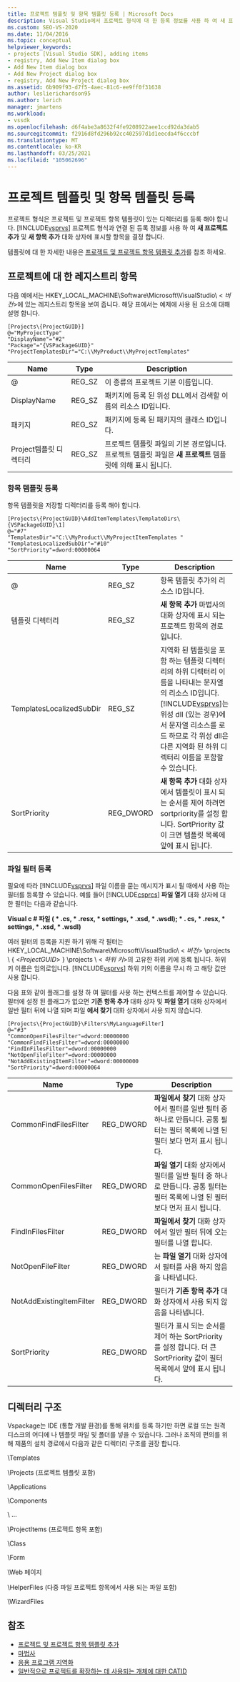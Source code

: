 ```yaml
---
title: 프로젝트 템플릿 및 항목 템플릿 등록 | Microsoft Docs
description: Visual Studio에서 프로젝트 형식에 대 한 등록 정보를 사용 하 여 새 프로젝트 추가 및 새 항목 추가 대화 상자에 표시할 항목을 결정 하는 방법에 대해 알아봅니다.
ms.custom: SEO-VS-2020
ms.date: 11/04/2016
ms.topic: conceptual
helpviewer_keywords:
- projects [Visual Studio SDK], adding items
- registry, Add New Item dialog box
- Add New Item dialog box
- Add New Project dialog box
- registry, Add New Project dialog box
ms.assetid: 6b909f93-d7f5-4aec-81c6-ee9ff0f31638
author: leslierichardson95
ms.author: lerich
manager: jmartens
ms.workload:
- vssdk
ms.openlocfilehash: d6f4abe3a8632f4fe9208922aee1ccd92da3dab5
ms.sourcegitcommit: f2916d8fd296b92cc402597d1d1eecda4f6cccbf
ms.translationtype: MT
ms.contentlocale: ko-KR
ms.lasthandoff: 03/25/2021
ms.locfileid: "105062696"
---
```

# <a name="registering-project-and-item-templates"></a>프로젝트 템플릿 및 항목 템플릿 등록
프로젝트 형식은 프로젝트 및 프로젝트 항목 템플릿이 있는 디렉터리를 등록 해야 합니다. [!INCLUDE[vsprvs](../../code-quality/includes/vsprvs_md.md)] 프로젝트 형식과 연결 된 등록 정보를 사용 하 여 **새 프로젝트 추가** 및 **새 항목 추가** 대화 상자에 표시할 항목을 결정 합니다.

 템플릿에 대 한 자세한 내용은 [프로젝트 및 프로젝트 항목 템플릿 추가](../../extensibility/internals/adding-project-and-project-item-templates.md)를 참조 하세요.

## <a name="registry-entries-for-projects"></a>프로젝트에 대 한 레지스트리 항목
 다음 예에서는 HKEY_LOCAL_MACHINE\Software\Microsoft\VisualStudio\\ < *버전*>에 있는 레지스트리 항목을 보여 줍니다. 해당 표에서는 예제에 사용 된 요소에 대해 설명 합니다.

```
[Projects\{ProjectGUID}]
@="MyProjectType"
"DisplayName"="#2"
"Package"="{VSPackageGUID}"
"ProjectTemplatesDir"="C:\\MyProduct\\MyProjectTemplates"
```

|Name|Type|Description|
|----------|----------|-----------------|
|@|REG_SZ|이 종류의 프로젝트 기본 이름입니다.|
|DisplayName|REG_SZ|패키지에 등록 된 위성 DLL에서 검색할 이름의 리소스 ID입니다.|
|패키지|REG_SZ|패키지에 등록 된 패키지의 클래스 ID입니다.|
|Project템플릿 디렉터리|REG_SZ|프로젝트 템플릿 파일의 기본 경로입니다. 프로젝트 템플릿 파일은 **새 프로젝트** 템플릿에 의해 표시 됩니다.|

### <a name="registering-item-templates"></a>항목 템플릿 등록
 항목 템플릿을 저장할 디렉터리를 등록 해야 합니다.

```
[Projects\{ProjectGUID}\AddItemTemplates\TemplateDirs\{VSPackageGUID}\1]
@="#7"
"TemplatesDir"="C:\\MyProduct\\MyProjectItemTemplates "
"TemplatesLocalizedSubDir"="#10"
"SortPriority"=dword:00000064
```

| Name | Type | Description |
|--------------------------|-----------| - |
| @ | REG_SZ | 항목 템플릿 추가의 리소스 ID입니다. |
| 템플릿 디렉터리 | REG_SZ | **새 항목 추가** 마법사의 대화 상자에 표시 되는 프로젝트 항목의 경로입니다. |
| TemplatesLocalizedSubDir | REG_SZ | 지역화 된 템플릿을 포함 하는 템플릿 디렉터리의 하위 디렉터리 이름을 나타내는 문자열의 리소스 ID입니다. [!INCLUDE[vsprvs](../../code-quality/includes/vsprvs_md.md)]는 위성 dll (있는 경우)에서 문자열 리소스를 로드 하므로 각 위성 dll은 다른 지역화 된 하위 디렉터리 이름을 포함할 수 있습니다. |
| SortPriority | REG_DWORD | **새 항목 추가** 대화 상자에서 템플릿이 표시 되는 순서를 제어 하려면 sortpriority를 설정 합니다. SortPriority 값이 크면 템플릿 목록에 앞에 표시 됩니다. |

### <a name="registering-file-filters"></a>파일 필터 등록
 필요에 따라 [!INCLUDE[vsprvs](../../code-quality/includes/vsprvs_md.md)] 파일 이름을 묻는 메시지가 표시 될 때에서 사용 하는 필터를 등록할 수 있습니다. 예를 들어 [!INCLUDE[csprcs](../../data-tools/includes/csprcs_md.md)] **파일 열기** 대화 상자에 대 한 필터는 다음과 같습니다.

 **Visual c # 파일 ( \* .cs, \* .resx, \* settings, \* .xsd, \* .wsdl); \* . cs, \* .resx, \* settings, \* .xsd, \* .wsdl)**

 여러 필터의 등록을 지원 하기 위해 각 필터는 HKEY_LOCAL_MACHINE\Software\Microsoft\VisualStudio\\ < *버전*> \projects \\ { \<*ProjectGUID*> } \projects \\ < *하위 키*>의 고유한 하위 키에 등록 됩니다. 하위 키 이름은 임의로입니다. [!INCLUDE[vsprvs](../../code-quality/includes/vsprvs_md.md)] 하위 키의 이름을 무시 하 고 해당 값만 사용 합니다.

 다음 표와 같이 플래그를 설정 하 여 필터를 사용 하는 컨텍스트를 제어할 수 있습니다. 필터에 설정 된 플래그가 없으면 **기존 항목 추가** 대화 상자 및 **파일 열기** 대화 상자에서 일반 필터 뒤에 나열 되며 파일 **에서 찾기** 대화 상자에서 사용 되지 않습니다.

```
[Projects\{ProjectGUID}\Filters\MyLanguageFilter]
@="#3"
"CommonOpenFilesFilter"=dword:00000000
"CommonFindFilesFilter"=dword:00000000
"FindInFilesFilter"=dword:00000000
"NotOpenFileFilter"=dword:00000000
"NotAddExistingItemFilter"=dword:00000000
"SortPriority"=dword:00000064
```

|Name|Type|Description|
|----------|----------|-----------------|
|CommonFindFilesFilter|REG_DWORD|**파일에서 찾기** 대화 상자에서 필터를 일반 필터 중 하나로 만듭니다. 공통 필터는 필터 목록에 나열 된 필터 보다 먼저 표시 됩니다.|
|CommonOpenFilesFilter|REG_DWORD|**파일 열기** 대화 상자에서 필터를 일반 필터 중 하나로 만듭니다. 공통 필터는 필터 목록에 나열 된 필터 보다 먼저 표시 됩니다.|
|FindInFilesFilter|REG_DWORD|**파일에서 찾기** 대화 상자에서 일반 필터 뒤에 오는 필터를 나열 합니다.|
|NotOpenFileFilter|REG_DWORD|는 **파일 열기** 대화 상자에서 필터를 사용 하지 않음을 나타냅니다.|
|NotAddExistingItemFilter|REG_DWORD|필터가 **기존 항목 추가** 대화 상자에서 사용 되지 않음을 나타냅니다.|
|SortPriority|REG_DWORD|필터가 표시 되는 순서를 제어 하는 SortPriority를 설정 합니다. 더 큰 SortPriority 값이 필터 목록에서 앞에 표시 됩니다.|

## <a name="directory-structure"></a>디렉터리 구조
 Vspackage는 IDE (통합 개발 환경)를 통해 위치를 등록 하기만 하면 로컬 또는 원격 디스크의 어디에 나 템플릿 파일 및 폴더를 넣을 수 있습니다. 그러나 조직의 편의를 위해 제품의 설치 경로에서 다음과 같은 디렉터리 구조를 권장 합니다.

 \Templates

 \Projects (프로젝트 템플릿 포함)

 \Applications

 \Components

 \ ...

 \ProjectItems (프로젝트 항목 포함)

 \Class

 \Form

 \Web 페이지

 \HelperFiles (다중 파일 프로젝트 항목에서 사용 되는 파일 포함)

 \WizardFiles

## <a name="see-also"></a>참조

- [프로젝트 및 프로젝트 항목 템플릿 추가](../../extensibility/internals/adding-project-and-project-item-templates.md)
- [마법사](../../extensibility/internals/wizards.md)
- [응용 프로그램 지역화](../../ide/globalizing-and-localizing-applications.md)
- [일반적으로 프로젝트를 확장하는 데 사용되는 개체에 대한 CATID](../../extensibility/internals/catids-for-objects-that-are-typically-used-to-extend-projects.md)
